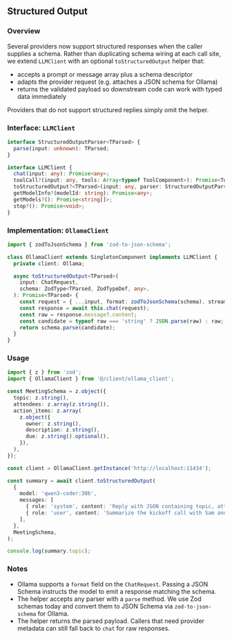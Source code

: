 ## Structured Output

### Overview
Several providers now support structured responses when the caller supplies a schema. Rather than duplicating schema wiring at each call site, we extend `LLMClient` with an optional `toStructuredOutput` helper that:

- accepts a prompt or message array plus a schema descriptor
- adapts the provider request (e.g. attaches a JSON schema for Ollama)
- returns the validated payload so downstream code can work with typed data immediately

Providers that do not support structured replies simply omit the helper.

### Interface: `LLMClient`

```ts
interface StructuredOutputParser<TParsed> {
  parse(input: unknown): TParsed;
}

interface LLMClient {
  chat(input: any): Promise<any>;
  toolCall?(input: any, tools: Array<typeof ToolComponent>): Promise<ToolComponent[]>;
  toStructuredOutput?<TParsed>(input: any, parser: StructuredOutputParser<TParsed>): Promise<TParsed>;
  getModelInfo?(modelId: string): Promise<any>;
  getModels?(): Promise<string[]>;
  stop?(): Promise<void>;
}
```

### Implementation: `OllamaClient`

```ts
import { zodToJsonSchema } from 'zod-to-json-schema';

class OllamaClient extends SingletonComponent implements LLMClient {
  private client: Ollama;

  async toStructuredOutput<TParsed>(
    input: ChatRequest,
    schema: ZodType<TParsed, ZodTypeDef, any>,
  ): Promise<TParsed> {
    const request = { ...input, format: zodToJsonSchema(schema), stream: false };
    const response = await this.chat(request);
    const raw = response.message?.content;
    const candidate = typeof raw === 'string' ? JSON.parse(raw) : raw;
    return schema.parse(candidate);
  }
}
```

### Usage

```ts
import { z } from 'zod';
import { OllamaClient } from '@/client/ollama_client';

const MeetingSchema = z.object({
  topic: z.string(),
  attendees: z.array(z.string()),
  action_items: z.array(
    z.object({
      owner: z.string(),
      description: z.string(),
      due: z.string().optional(),
    }),
  ),
});

const client = OllamaClient.getInstance('http://localhost:11434');

const summary = await client.toStructuredOutput(
  {
    model: 'qwen3-coder:30b',
    messages: [
      { role: 'system', content: 'Reply with JSON containing topic, attendees, action_items.' },
      { role: 'user', content: 'Summarize the kickoff call with Sam and Priya.' },
    ],
  },
  MeetingSchema,
);

console.log(summary.topic);
```

### Notes
- Ollama supports a `format` field on the `ChatRequest`. Passing a JSON Schema instructs the model to emit a response matching the schema.
- The helper accepts any parser with a `parse` method. We use Zod schemas today and convert them to JSON Schema via `zod-to-json-schema` for Ollama.
- The helper returns the parsed payload. Callers that need provider metadata can still fall back to `chat` for raw responses.
